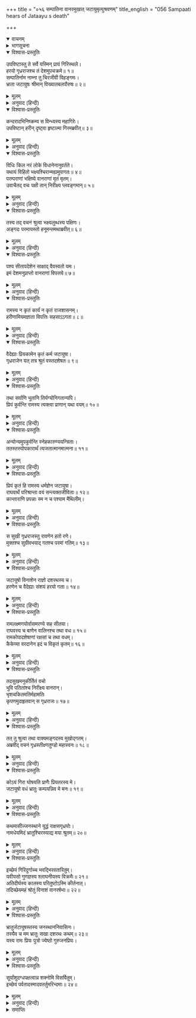 +++
title = "०५६ सम्पातिना वानरमुखात् जटायुमृत्युश्रवणम्"
title_english = "056 Sampaati hears of Jataayu s death"

+++
<details open><summary>वाचनम्</summary>
<div caption="श्रीराम-हरिसीताराममूर्ति-घनपाठिभ्यां वचनम्" class="audioEmbed" src="https://archive.org/download/Ramayana-recitation-Sriram-harisItArAmamUrti-Ghanapaati-v2/Kanda_4/Kanda_4_KSK-056-Sampaati_hears_of_Jataayu_s_death.mp3"></div>
</details>

<details><summary>भागसूचना</summary>

56. सम्पातिसे वानरोंको भय, उनके मुखसे जटायुके वधकी बात सुनकर सम्पातिका दुःखी होना और अपनेको नीचे उतारनेके लिये वानरोंसे अनुरोध करना
</details>

<details open><summary>विश्वास-प्रस्तुतिः</summary>

उपविष्टास्तु ते सर्वे यस्मिन् प्रायं गिरिस्थले।  
हरयो गृध्रराजश्च तं देशमुपचक्रमे॥ १॥  
सम्पातिर्नाम नाम्ना तु चिरजीवी विहङ्गमः।  
भ्राता जटायुषः श्रीमान् विख्यातबलपौरुषः॥ २॥
</details>

<details><summary>मूलम्</summary>

उपविष्टास्तु ते सर्वे यस्मिन् प्रायं गिरिस्थले।  
हरयो गृध्रराजश्च तं देशमुपचक्रमे॥ १॥  
सम्पातिर्नाम नाम्ना तु चिरजीवी विहङ्गमः।  
भ्राता जटायुषः श्रीमान् विख्यातबलपौरुषः॥ २॥
</details>

<details><summary>अनुवाद (हिन्दी)</summary>

पर्वतके जिस स्थानपर वे सब वानर आमरण उपवासके लिये बैठे थे, उस प्रदेशमें चिरंजीवी पक्षी श्रीमान् गृध्रराज सम्पाति आये। वे जटायुके भाई थे और अपने बल तथा पुरुषार्थके लिये सर्वत्र प्रसिद्ध थे॥ १-२॥
</details>

<details open><summary>विश्वास-प्रस्तुतिः</summary>

कन्दरादभिनिष्क्रम्य स विन्ध्यस्य महागिरेः।  
उपविष्टान् हरीन् दृष्ट्वा हृष्टात्मा गिरमब्रवीत्॥ ३॥
</details>

<details><summary>मूलम्</summary>

कन्दरादभिनिष्क्रम्य स विन्ध्यस्य महागिरेः।  
उपविष्टान् हरीन् दृष्ट्वा हृष्टात्मा गिरमब्रवीत्॥ ३॥
</details>

<details><summary>अनुवाद (हिन्दी)</summary>

महागिरि विन्ध्यकी कन्दरासे निकलकर सम्पातिने जब वहाँ बैठे हुए वानरोंको देखा, तब उनका हृदय हर्षसे खिल उठा और वे इस प्रकार बोले—॥ ३॥
</details>

<details open><summary>विश्वास-प्रस्तुतिः</summary>

विधिः किल नरं लोके विधानेनानुवर्तते।  
यथायं विहितो भक्ष्यश्चिरान्मह्यमुपागतः॥ ४॥  
परम्पराणां भक्षिष्ये वानराणां मृतं मृतम्।  
उवाचैतद् वचः पक्षी तान् निरीक्ष्य प्लवङ्गमान्॥ ५॥
</details>

<details><summary>मूलम्</summary>

विधिः किल नरं लोके विधानेनानुवर्तते।  
यथायं विहितो भक्ष्यश्चिरान्मह्यमुपागतः॥ ४॥  
परम्पराणां भक्षिष्ये वानराणां मृतं मृतम्।  
उवाचैतद् वचः पक्षी तान् निरीक्ष्य प्लवङ्गमान्॥ ५॥
</details>

<details><summary>अनुवाद (हिन्दी)</summary>

‘जैसे लोकमें पूर्वजन्मके कर्मानुसार मनुष्यको उसके कियेका फल स्वतः प्राप्त होता है, उसी प्रकार आज दीर्घकालके पश्चात् यह भोजन स्वतः मेरे लिये प्राप्त हो गया। अवश्य ही यह मेरे किसी कर्मका फल है। इन वानरोंमेंसे जो-जो मरता जायगा, उसको मैं क्रमशः भक्षण करता जाऊँगा’ यह बात उस पक्षीने उन सब वानरोंको देखकर कहा॥ ४-५॥
</details>

<details open><summary>विश्वास-प्रस्तुतिः</summary>

तस्य तद् वचनं श्रुत्वा भक्ष्यलुब्धस्य पक्षिणः।  
अङ्गदः परमायस्तो हनूमन्तमथाब्रवीत्॥ ६॥
</details>

<details><summary>मूलम्</summary>

तस्य तद् वचनं श्रुत्वा भक्ष्यलुब्धस्य पक्षिणः।  
अङ्गदः परमायस्तो हनूमन्तमथाब्रवीत्॥ ६॥
</details>

<details><summary>अनुवाद (हिन्दी)</summary>

भोजनपर लुभाये हुए उस पक्षीका यह वचन सुनकर अङ्गदको बड़ा दुःख हुआ और वे हनुमान् जी से बोले—
</details>

<details open><summary>विश्वास-प्रस्तुतिः</summary>

पश्य सीतापदेशेन साक्षाद् वैवस्वतो यमः।  
इमं देशमनुप्राप्तो वानराणां विपत्तये॥ ७॥
</details>

<details><summary>मूलम्</summary>

पश्य सीतापदेशेन साक्षाद् वैवस्वतो यमः।  
इमं देशमनुप्राप्तो वानराणां विपत्तये॥ ७॥
</details>

<details><summary>अनुवाद (हिन्दी)</summary>

‘देखिये, सीताके निमित्तसे वानरोंको विपत्तिमें डालनेके लिये साक्षात् सूर्यपुत्र यम इस देशमें आ पहुँचे॥
</details>

<details open><summary>विश्वास-प्रस्तुतिः</summary>

रामस्य न कृतं कार्यं न कृतं राजशासनम्।  
हरीणामियमज्ञाता विपत्तिः सहसाऽऽगता॥ ८॥
</details>

<details><summary>मूलम्</summary>

रामस्य न कृतं कार्यं न कृतं राजशासनम्।  
हरीणामियमज्ञाता विपत्तिः सहसाऽऽगता॥ ८॥
</details>

<details><summary>अनुवाद (हिन्दी)</summary>

‘हमलोगोंने न तो श्रीरामचन्द्रजीका कार्य किया और न राजाकी आज्ञाका पालन ही। इसी बीच वानरोंपर यह सहसा अज्ञात विपत्ति आ पड़ी॥ ८॥
</details>

<details open><summary>विश्वास-प्रस्तुतिः</summary>

वैदेह्याः प्रियकामेन कृतं कर्म जटायुषा।  
गृध्रराजेन यत् तत्र श्रुतं वस्तदशेषतः॥ ९॥
</details>

<details><summary>मूलम्</summary>

वैदेह्याः प्रियकामेन कृतं कर्म जटायुषा।  
गृध्रराजेन यत् तत्र श्रुतं वस्तदशेषतः॥ ९॥
</details>

<details><summary>अनुवाद (हिन्दी)</summary>

‘विदेहकुमारी सीताका प्रिय करनेकी इच्छासे गृध्रराज जटायुने जो साहसपूर्ण कार्य किया था, वह सब आपलोगोंने सुना ही होगा॥ ९॥
</details>

<details open><summary>विश्वास-प्रस्तुतिः</summary>

तथा सर्वाणि भूतानि तिर्यग्योनिगतान्यपि।  
प्रियं कुर्वन्ति रामस्य त्यक्त्वा प्राणान् यथा वयम्॥ १०॥
</details>

<details><summary>मूलम्</summary>

तथा सर्वाणि भूतानि तिर्यग्योनिगतान्यपि।  
प्रियं कुर्वन्ति रामस्य त्यक्त्वा प्राणान् यथा वयम्॥ १०॥
</details>

<details><summary>अनुवाद (हिन्दी)</summary>

‘समस्त प्राणी, वे पशु-पक्षियोंकी योनिमें ही क्यों न उत्पन्न हुए हों, हमारी तरह प्राण देकर भी श्रीरामचन्द्रजीका प्रिय कार्य करते हैं॥ १०॥
</details>

<details open><summary>विश्वास-प्रस्तुतिः</summary>

अन्योन्यमुपकुर्वन्ति स्नेहकारुण्ययन्त्रिताः।  
ततस्तस्योपकारार्थं त्यजतात्मानमात्मना॥ ११॥
</details>

<details><summary>मूलम्</summary>

अन्योन्यमुपकुर्वन्ति स्नेहकारुण्ययन्त्रिताः।  
ततस्तस्योपकारार्थं त्यजतात्मानमात्मना॥ ११॥
</details>

<details><summary>अनुवाद (हिन्दी)</summary>

‘शिष्ट पुरुष स्नेह और करुणाके वशीभूत हो एक-दूसरेका उपकार करते हैं, अतः आपलोग भी श्रीरामके उपकारके लिये स्वयं ही अपने शरीरका परित्याग करें॥ ११॥
</details>

<details open><summary>विश्वास-प्रस्तुतिः</summary>

प्रियं कृतं हि रामस्य धर्मज्ञेन जटायुषा।  
राघवार्थे परिश्रान्ता वयं सन्त्यक्तजीविताः॥ १२॥  
कान्ताराणि प्रपन्नाः स्म न च पश्याम मैथिलीम्।
</details>

<details><summary>मूलम्</summary>

प्रियं कृतं हि रामस्य धर्मज्ञेन जटायुषा।  
राघवार्थे परिश्रान्ता वयं सन्त्यक्तजीविताः॥ १२॥  
कान्ताराणि प्रपन्नाः स्म न च पश्याम मैथिलीम्।
</details>

<details><summary>अनुवाद (हिन्दी)</summary>

‘धर्मज्ञ जटायुने ही श्रीरामका प्रिय किया है। हमलोग श्रीरघुनाथजीके लिये अपने जीवनका मोह छोड़कर परिश्रम करते हुए इस दुर्गम वनमें आये, किंतु मिथिलेशकुमारीका दर्शन न कर सके॥ १२ १/२॥
</details>

<details open><summary>विश्वास-प्रस्तुतिः</summary>

स सुखी गृध्रराजस्तु रावणेन हतो रणे।  
मुक्तश्च सुग्रीवभयाद् गतश्च परमां गतिम्॥ १३॥
</details>

<details><summary>मूलम्</summary>

स सुखी गृध्रराजस्तु रावणेन हतो रणे।  
मुक्तश्च सुग्रीवभयाद् गतश्च परमां गतिम्॥ १३॥
</details>

<details><summary>अनुवाद (हिन्दी)</summary>

‘गृध्रराज जटायु ही सुखी हैं, जो युद्धमें रावणके हाथसे मारे गये और परमगतिको प्राप्त हुए। वे सुग्रीवके भयसे मुक्त हैं॥ १३॥
</details>

<details open><summary>विश्वास-प्रस्तुतिः</summary>

जटायुषो विनाशेन राज्ञो दशरथस्य च।  
हरणेन च वैदेह्याः संशयं हरयो गताः॥ १४॥
</details>

<details><summary>मूलम्</summary>

जटायुषो विनाशेन राज्ञो दशरथस्य च।  
हरणेन च वैदेह्याः संशयं हरयो गताः॥ १४॥
</details>

<details><summary>अनुवाद (हिन्दी)</summary>

‘राजा दशरथकी मृत्यु, जटायुका विनाश और विदेहकुमारी सीताका अपहरण—इन घटनाओंसे इस समय वानरोंका जीवन संशयमें पड़ गया है॥ १४॥
</details>

<details open><summary>विश्वास-प्रस्तुतिः</summary>

रामलक्ष्मणयोर्वासमरण्ये सह सीतया।  
राघवस्य च बाणेन वालिनश्च तथा वधः॥ १५॥  
रामकोपादशेषाणां रक्षसां च तथा वधम्।  
कैकेय्या वरदानेन इदं च विकृतं कृतम्॥ १६॥
</details>

<details><summary>मूलम्</summary>

रामलक्ष्मणयोर्वासमरण्ये सह सीतया।  
राघवस्य च बाणेन वालिनश्च तथा वधः॥ १५॥  
रामकोपादशेषाणां रक्षसां च तथा वधम्।  
कैकेय्या वरदानेन इदं च विकृतं कृतम्॥ १६॥
</details>

<details><summary>अनुवाद (हिन्दी)</summary>

‘श्रीराम और लक्ष्मणको सीताके साथ वनमें निवास करना पड़ा, श्रीरघुनाथजीके बाणसे वालीका वध हुआ और अब श्रीरामके कोपसे समस्त राक्षसोंका संहार होगा—ये सारी बुराइयाँ कैकेयीको दिये गये वरदानसे ही पैदा हुई हैं’॥
</details>

<details open><summary>विश्वास-प्रस्तुतिः</summary>

तदसुखमनुकीर्तितं वचो  
भुवि पतितांश्च निरीक्ष्य वानरान्।  
भृशचकितमतिर्महामतिः  
कृपणमुदाहृतवान् स गृध्रराजः॥ १७॥
</details>

<details><summary>मूलम्</summary>

तदसुखमनुकीर्तितं वचो  
भुवि पतितांश्च निरीक्ष्य वानरान्।  
भृशचकितमतिर्महामतिः  
कृपणमुदाहृतवान् स गृध्रराजः॥ १७॥
</details>

<details><summary>अनुवाद (हिन्दी)</summary>

वानरोंके द्वारा बारम्बार कहे गये इन दुःखमय वचनोंको सुनकर और उन सबको पृथ्वीपर पड़ा हुआ देखकर परम बुद्धिमान् सम्पातिका हृदय अत्यन्त क्षुब्ध हो उठा और वे दीन वाणीमें बोलनेको उद्यत हुए॥ १७॥
</details>

<details open><summary>विश्वास-प्रस्तुतिः</summary>

तत् तु श्रुत्वा तथा वाक्यमङ्गदस्य मुखोद‍्गतम्।  
अब्रवीद् वचनं गृध्रस्तीक्ष्णतुण्डो महास्वनः॥ १८॥
</details>

<details><summary>मूलम्</summary>

तत् तु श्रुत्वा तथा वाक्यमङ्गदस्य मुखोद‍्गतम्।  
अब्रवीद् वचनं गृध्रस्तीक्ष्णतुण्डो महास्वनः॥ १८॥
</details>

<details><summary>अनुवाद (हिन्दी)</summary>

अङ्गदके मुखसे निकले हुए उस वचनको सुनकर तीखी चोंचवाले उस गीधने उच्च स्वरसे इस प्रकार पूछा—॥ १८॥
</details>

<details open><summary>विश्वास-प्रस्तुतिः</summary>

कोऽयं गिरा घोषयति प्राणैः प्रियतरस्य मे।  
जटायुषो वधं भ्रातुः कम्पयन्निव मे मनः॥ १९॥
</details>

<details><summary>मूलम्</summary>

कोऽयं गिरा घोषयति प्राणैः प्रियतरस्य मे।  
जटायुषो वधं भ्रातुः कम्पयन्निव मे मनः॥ १९॥
</details>

<details><summary>अनुवाद (हिन्दी)</summary>

‘यह कौन है, जो मेरे प्राणोंसे भी बढ़कर प्रिय भाई जटायुके वधकी बात कह रहा है। इसे सुनकर मेरा हृदय कम्पित-सा होने लगा है॥ १९॥
</details>

<details open><summary>विश्वास-प्रस्तुतिः</summary>

कथमासीज्जनस्थाने युद्धं राक्षसगृध्रयोः।  
नामधेयमिदं भ्रातुश्चिरस्याद्य मया श्रुतम्॥ २०॥
</details>

<details><summary>मूलम्</summary>

कथमासीज्जनस्थाने युद्धं राक्षसगृध्रयोः।  
नामधेयमिदं भ्रातुश्चिरस्याद्य मया श्रुतम्॥ २०॥
</details>

<details><summary>अनुवाद (हिन्दी)</summary>

‘जनस्थानमें राक्षसका गृध्रके साथ किस प्रकार युद्ध हुआ था? अपने भाईका प्यारा नाम आज बहुत दिनोंके बाद मेरे कानमें पड़ा है॥ २०॥
</details>

<details open><summary>विश्वास-प्रस्तुतिः</summary>

इच्छेयं गिरिदुर्गाच्च भवद्भिरवतारितुम्।  
यवीयसो गुणज्ञस्य श्लाघनीयस्य विक्रमैः॥ २१॥  
अतिदीर्घस्य कालस्य परितुष्टोऽस्मि कीर्तनात्।  
तदिच्छेयमहं श्रोतुं विनाशं वानरर्षभाः॥ २२॥
</details>

<details><summary>मूलम्</summary>

इच्छेयं गिरिदुर्गाच्च भवद्भिरवतारितुम्।  
यवीयसो गुणज्ञस्य श्लाघनीयस्य विक्रमैः॥ २१॥  
अतिदीर्घस्य कालस्य परितुष्टोऽस्मि कीर्तनात्।  
तदिच्छेयमहं श्रोतुं विनाशं वानरर्षभाः॥ २२॥
</details>

<details><summary>अनुवाद (हिन्दी)</summary>

‘जटायु मुझसे छोटा, गुणज्ञ और पराक्रमके कारण अत्यन्त प्रशंसाके योग्य था। दीर्घकालके पश्चात् आज उसका नाम सुनकर मुझे बड़ी प्रसन्नता हुई। मैं चाहता हूँ कि पर्वतके इस दुर्गम स्थानसे आपलोग मुझे नीचे उतार दें। श्रेष्ठ वानरो! मुझे अपने भाईके विनाशका वृत्तान्त सुननेकी इच्छा है॥ २१-२२॥
</details>

<details open><summary>विश्वास-प्रस्तुतिः</summary>

भ्रातुर्जटायुषस्तस्य जनस्थाननिवासिनः।  
तस्यैव च मम भ्रातुः सखा दशरथः कथम्॥ २३॥  
यस्य रामः प्रियः पुत्रो ज्येष्ठो गुरुजनप्रियः।
</details>

<details><summary>मूलम्</summary>

भ्रातुर्जटायुषस्तस्य जनस्थाननिवासिनः।  
तस्यैव च मम भ्रातुः सखा दशरथः कथम्॥ २३॥  
यस्य रामः प्रियः पुत्रो ज्येष्ठो गुरुजनप्रियः।
</details>

<details><summary>अनुवाद (हिन्दी)</summary>

‘मेरा भाई जटायु तो जनस्थानमें रहता था। गुरुजनोंके प्रेमी श्रीरामचन्द्रजी जिनके ज्येष्ठ एवं प्रिय पुत्र हैं, वे महाराज दशरथ मेरे भाईके मित्र कैसे हुए?॥ २३ १/२॥
</details>

<details open><summary>विश्वास-प्रस्तुतिः</summary>

सूर्यांशुदग्धपक्षत्वान्न शक्नोमि विसर्पितुम्।  
इच्छेयं पर्वतादस्मादवतर्तुमरिन्दमाः॥ २४॥
</details>

<details><summary>मूलम्</summary>

सूर्यांशुदग्धपक्षत्वान्न शक्नोमि विसर्पितुम्।  
इच्छेयं पर्वतादस्मादवतर्तुमरिन्दमाः॥ २४॥
</details>

<details><summary>अनुवाद (हिन्दी)</summary>

‘शत्रुदमन वीरो! मेरे पंख सूर्यकी किरणोंसे जल गये हैं, इसलिये मैं उड़ नहीं सकता; किंतु इस पर्वतसे नीचे उतरना चाहता हूँ’॥ २४॥
</details>

<details><summary>समाप्तिः</summary>

इत्यार्षे श्रीमद्रामायणे वाल्मीकीये आदिकाव्ये किष्किन्धाकाण्डे षट्पञ्चाशः सर्गः॥ ५६॥  
इस प्रकार श्रीवाल्मीकिनिर्मित आर्षरामायण आदिकाव्यके किष्किन्धाकाण्डमें छप्पनवाँ सर्ग पूरा हुआ॥ ५६॥
</details>

